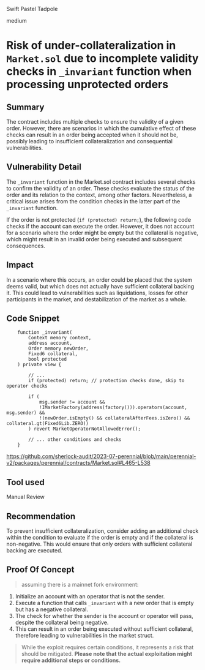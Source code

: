 Swift Pastel Tadpole

medium

# Risk of under-collateralization in `Market.sol` due to incomplete validity checks in `_invariant` function when processing unprotected orders
## Summary

The contract includes multiple checks to ensure the validity of a given order. However, there are scenarios in which the cumulative effect of these checks can result in an order being accepted when it should not be, possibly leading to insufficient collateralization and consequential vulnerabilities.

## Vulnerability Detail

The `_invariant` function in the Market.sol contract includes several checks to confirm the validity of an order. These checks evaluate the status of the order and its relation to the context, among other factors. Nevertheless, a critical issue arises from the condition checks in the latter part of the `_invariant` function.

If the order is not protected (`if (protected) return;`), the following code checks if the account can execute the order. However, it does not account for a scenario where the order might be empty but the collateral is negative, which might result in an invalid order being executed and subsequent consequences.

## Impact

In a scenario where this occurs, an order could be placed that the system deems valid, but which does not actually have sufficient collateral backing it. This could lead to vulnerabilities such as liquidations, losses for other participants in the market, and destabilization of the market as a whole.

## Code Snippet

```solidity
    function _invariant(
        Context memory context,
        address account,
        Order memory newOrder,
        Fixed6 collateral,
        bool protected
    ) private view {

        // ...
        if (protected) return; // protection checks done, skip to operator checks 

        if (
            msg.sender != account &&                                                                        
            !IMarketFactory(address(factory())).operators(account, msg.sender) &&                           
            !(newOrder.isEmpty() && collateralAfterFees.isZero() && collateral.gt(Fixed6Lib.ZERO))     
        ) revert MarketOperatorNotAllowedError();

        // ... other conditions and checks 
    }
```

https://github.com/sherlock-audit/2023-07-perennial/blob/main/perennial-v2/packages/perennial/contracts/Market.sol#L465-L538

## Tool used

Manual Review

## Recommendation

To prevent insufficient collateralization, consider adding an additional check within the condition to evaluate if the order is empty and if the collateral is non-negative. This would ensure that only orders with sufficient collateral backing are executed.

## Proof Of Concept 

> assuming there is a mainnet fork environment:

1. Initialize an account with an operator that is not the sender.
2. Execute a function that calls `_invariant` with a new order that is empty but has a negative collateral.
3. The check for whether the sender is the account or operator will pass, despite the collateral being negative.
4. This can result in an order being executed without sufficient collateral, therefore leading to vulnerabilities in the market struct.

> While the exploit requires certain conditions, it represents a risk that should be mitigated. **Please note that the actual exploitation might require additional steps or conditions.**